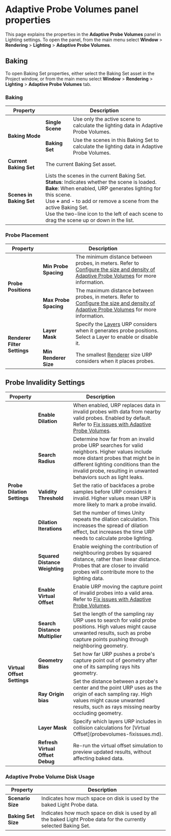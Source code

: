# Adaptive Probe Volumes panel properties

This page explains the properties in the **Adaptive Probe Volumes** panel in Lighting settings. To open the panel, from the main menu select **Window** > **Rendering** > **Lighting** > **Adaptive Probe Volumes**.

## Baking

To open Baking Set properties, either select the Baking Set asset in the Project window, or from the main menu select **Window** > **Rendering** > **Lighting** > **Adaptive Probe Volumes** tab.

### Baking

<table>
    <thead>
        <tr>
            <th><strong>Property</strong></th>
            <th colspan="2"><strong>Description</strong></th>
        </tr>
    </thead>
    <tbody>
        <tr>
            <td rowspan="3"><strong>Baking Mode</strong></td>
        </tr>
        <tr>
            <td><strong>Single Scene</strong></td>
            <td>Use only the active scene to calculate the lighting data in Adaptive Probe Volumes.</td>
        </tr>
        <tr>
            <td><strong>Baking Set</strong></td>
            <td>Use the scenes in this Baking Set to calculate the lighting data in Adaptive Probe Volumes.</td>
        </tr>
        <tr>
            <td><b>Current Baking Set</b></td>
            <td colspan="2">The current Baking Set asset.</td>
        </tr>
        <tr>
            <td><b>Scenes in Baking Set</b></td>
            <td colspan="2">Lists the scenes in the current Baking Set.<br/><b>Status</b>: Indicates whether the scene is loaded.<br/><b>Bake</b>: When enabled, URP generates lighting for this scene.<br/>Use <b>+</b> and <b>-</b> to add or remove a scene from the active Baking Set.<br/>Use the two-line icon to the left of each scene to drag the scene up or down in the list.</td>
        </tr>
    </tbody>
</table>

### Probe Placement

<table>
  <thead>
    <tr>
      <th colspan="1"><strong>Property</strong></th>
      <th colspan="2"><strong>Description</strong></th>
    </tr>
  </thead>
  <tbody>
    <tr>
      <td rowspan="3"><strong>Probe Positions</strong></td>
    </tr>
    <tr>
      <td rowspan="1"><strong>Min Probe Spacing</strong></td>
      <td colspan="2"><a name="minprobespacing"></a>The minimum distance between probes, in meters. Refer to <a href="probevolumes-changedensity.md">Configure the size and density of Adaptive Probe Volumes</a> for more information.</td>
    </tr>
    <tr>
      <td rowspan="1"><strong>Max Probe Spacing</strong></td>
      <td colspan="2"><a name="maxprobespacing"></a>The maximum distance between probes, in meters. Refer to <a href="probevolumes-changedensity.md">Configure the size and density of Adaptive Probe Volumes</a> for more information.</td>
    </tr>
    <tr>
      <td rowspan="3"><strong>Renderer Filter Settings</strong></td>
    </tr>
    <tr>
      <td><strong>Layer Mask</strong></td>
      <td>Specify the <a href="https://docs.unity3d.com/Manual/Layers.html">Layers</a> URP considers when it generates probe positions. Select a Layer to enable or disable it.</td>
    </tr>
    <tr>
      <td><strong>Min Renderer Size</strong></td>
      <td>The smallest <a href="https://docs.unity3d.com/ScriptReference/Renderer.html">Renderer</a> size URP considers when it places probes.</td>
    </tr>
  </tbody>
</table>

## Probe Invalidity Settings

<table>
    <thead>
        <tr>
            <th colspan="1"><strong>Property</strong></th>
            <th colspan="2"><strong>Description</strong></th>
        </tr>
    </thead>
    <tbody>
        <tr>
            <td rowspan="6"><strong>Probe Dilation Settings</strong></td>
        </tr>
        <tr>
            <td><strong>Enable Dilation</strong><a name="dilationsettings"></a></td>
            <td>When enabled, URP replaces data in invalid probes with data from nearby valid probes. Enabled by default. Refer to <a href="probevolumes-fixissues.md">Fix issues with Adaptive Probe Volumes</a>.</td> 
        </tr>
        <tr>
            <td><strong>Search Radius</strong></td>
            <td>Determine how far from an invalid probe URP searches for valid neighbors. Higher values include more distant probes that might be in different lighting conditions than the invalid probe, resulting in unwanted behaviors such as light leaks.</td>
        </tr>
        <tr>
            <td><a name="dilationvaliditythreshold"></a><strong>Validity Threshold</strong></td>
            <td>Set the ratio of backfaces a probe samples before URP considers it invalid. Higher values mean URP is more likely to mark a probe invalid.</td>
        </tr>
        <tr>
            <td><strong>Dilation Iterations</strong></td>
            <td>Set the number of times Unity repeats the dilation calculation. This increases the spread of dilation effect, but increases the time URP needs to calculate probe lighting.</td>
        </tr>
        <tr>
            <td><strong>Squared Distance Weighting</strong></td>
            <td>Enable weighing the contribution of neighbouring probes by squared distance, rather than linear distance. Probes that are closer to invalid probes will contribute more to the lighting data.</td>
        </tr>
        <tr>
            <td rowspan="8"><strong>Virtual Offset Settings</strong></td>
        </tr>
        <tr>
            <td><strong>Enable Virtual Offset <a name="offset"></a></strong></td>
            <td>Enable URP moving the capture point of invalid probes into a valid area. Refer to <a href="probevolumes-fixissues.md">Fix issues with Adaptive Probe Volumes</a>.</td>
        </tr>
        <tr>
            <td><strong>Search Distance Multiplier</strong></td>
            <td>Set the length of the sampling ray URP uses to search for valid probe positions. High values might cause unwanted results, such as probe capture points pushing through neighboring geometry.</td>
        </tr>
        <tr>
            <td><strong>Geometry Bias</strong></td>
            <td>Set how far URP pushes a probe's capture point out of geometry after one of its sampling rays hits geometry.</td>
        </tr>
        <tr>
            <td><strong>Ray Origin bias</strong></td>
            <td>Set the distance between a probe's center and the point URP uses as the origin of each sampling ray. High values might cause unwanted results, such as rays missing nearby occluding geometry.</td>
        </tr>
        <tr>
            <td><strong>Layer Mask</strong></td>
            <td>Specify which layers URP includes in collision calculations for [Virtual Offset](probevolumes-fixissues.md).</td>
        </tr>
        <tr>
            <td><strong>Refresh Virtual Offset Debug</strong></td>
            <td>Re-run the virtual offset simulation to preview updated results, without affecting baked data.</td>
        </tr>
    </tbody>
</table>

### Adaptive Probe Volume Disk Usage

| **Property** | **Description** |
|-|-|
| **Scenario Size** | Indicates how much space on disk is used by the baked Light Probe data. |
| **Baking Set Size** | Indicates how much space on disk is used by all the baked Light Probe data for the currently selected Baking Set.
